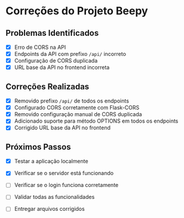 # Correções do Projeto Beepy

## Problemas Identificados
- [x] Erro de CORS na API
- [x] Endpoints da API com prefixo `/api/` incorreto
- [x] Configuração de CORS duplicada
- [x] URL base da API no frontend incorreta

## Correções Realizadas
- [x] Removido prefixo `/api/` de todos os endpoints
- [x] Configurado CORS corretamente com Flask-CORS
- [x] Removido configuração manual de CORS duplicada
- [x] Adicionado suporte para método OPTIONS em todos os endpoints
- [x] Corrigido URL base da API no frontend

## Próximos Passos
- [x] Testar a aplicação localmente
- [x] Verificar se o servidor está funcionando
- [ ] Verificar se o login funciona corretamente
- [ ] Validar todas as funcionalidades
- [ ] Entregar arquivos corrigidos

